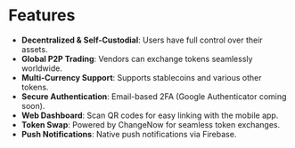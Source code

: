 # Features
- **Decentralized & Self-Custodial**: Users have full control over their assets.
- **Global P2P Trading**: Vendors can exchange tokens seamlessly worldwide.
- **Multi-Currency Support**: Supports stablecoins and various other tokens.
- **Secure Authentication**: Email-based 2FA (Google Authenticator coming soon).
- **Web Dashboard**: Scan QR codes for easy linking with the mobile app.
- **Token Swap**: Powered by ChangeNow for seamless token exchanges.
- **Push Notifications**: Native push notifications via Firebase. 